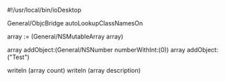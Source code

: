     
#!/usr/local/bin/ioDesktop

General/ObjcBridge autoLookupClassNamesOn

array := (General/NSMutableArray array) 

array addObject:(General/NSNumber numberWithInt:(0))
array addObject:("Test")

writeln (array count)
writeln (array description)


